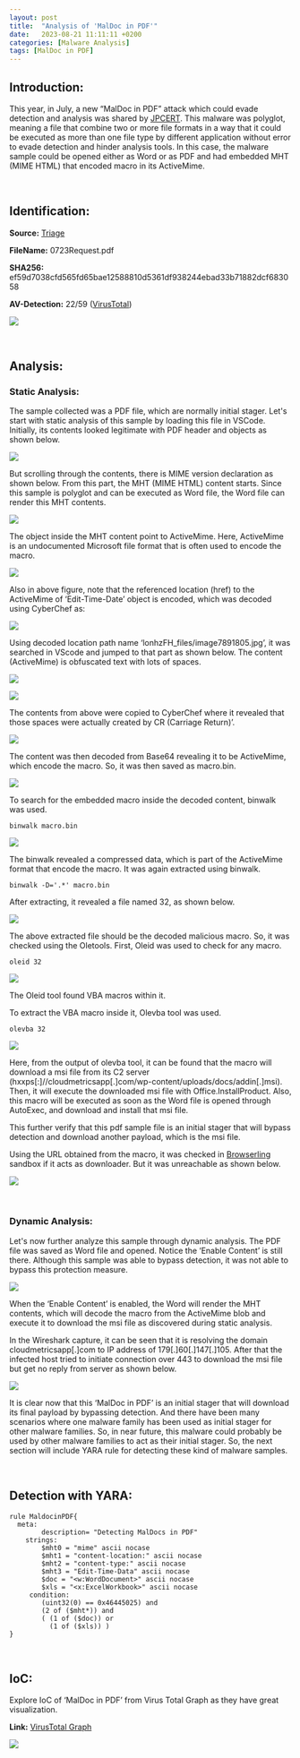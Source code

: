 ```yaml
---
layout:	post
title:  "Analysis of 'MalDoc in PDF'"
date:   2023-08-21 11:11:11 +0200
categories: [Malware Analysis]
tags: [MalDoc in PDF]
---
```


## Introduction:

This year, in July, a new “MalDoc in PDF” attack which could evade detection and analysis was shared by  [JPCERT](https://www.bleepingcomputer.com/news/security/maldoc-in-pdfs-hiding-malicious-word-docs-in-pdf-files/#:~:text=Japan%27s%20computer%20emergency%20response%20team%20%28JPCERT%29%20is%20sharing,open%20it%20as%20a%20regular%20Word%20document%20%28.doc%29.). This malware was polyglot, meaning a file that combine two or more file formats in a way that it could be executed as more than one file type by different application without error to evade detection and hinder analysis tools. In this case, the malware sample could be opened either as Word or as PDF and had embedded MHT (MIME HTML) that encoded macro in its ActiveMime.

<br>

## Identification:

**Source:**  [Triage](https://tria.ge/230829-clz17ahd83)

**FileName:**  0723Request.pdf

**SHA256:**  ef59d7038cfd565fd65bae12588810d5361df938244ebad33b71882dcf683058

**AV-Detection:**  22/59 ([VirusTotal](https://www.virustotal.com/gui/file/ef59d7038cfd565fd65bae12588810d5361df938244ebad33b71882dcf683058))

![](https://miro.medium.com/v2/resize:fit:700/1*PEyslpp2OfHfVsPRDMIHuw.png)

<br>

## Analysis:

### **Static Analysis:**

The sample collected was a PDF file, which are normally initial stager. Let's start with static analysis of this sample by loading this file in VSCode. Initially, its contents looked legitimate with PDF header and objects as shown below.

![](https://miro.medium.com/v2/resize:fit:700/1*jipSdIw8eQwFepoLd4pEdA.png)

But scrolling through the contents, there is MIME version declaration as shown below. From this part, the MHT (MIME HTML) content starts. Since this sample is polyglot and can be executed as Word file, the Word file can render this MHT contents.

![](https://miro.medium.com/v2/resize:fit:700/1*emYwCRrjZ_avUe_zFI2HLA.png)

The <link rel=’Edit-Time-Date’> object inside the MHT content point to ActiveMime. Here, ActiveMime is an undocumented Microsoft file format that is often used to encode the macro.

![](https://miro.medium.com/v2/resize:fit:700/1*jqqtgwxmlE_hw_L8AFCScw.png)

Also in above figure, note that the referenced location (href) to the ActiveMime of ‘Edit-Time-Date’ object is encoded, which was decoded using CyberChef as:

![](https://miro.medium.com/v2/resize:fit:700/1*tb21jSsPNlAv2qKQjhJ3ZQ.png)

Using decoded location path name ‘lonhzFH_files/image7891805.jpg’, it was searched in VScode and jumped to that part as shown below. The content (ActiveMime) is obfuscated text with lots of spaces.

![](https://miro.medium.com/v2/resize:fit:700/1*JTdYgkEriPdNiHttQLKEYQ.png)

![](https://miro.medium.com/v2/resize:fit:700/1*IvXuRexvQli5wNPUdMrfRw.png)

The contents from above were copied to CyberChef where it revealed that those spaces were actually created by CR (Carriage Return)’.

![](https://miro.medium.com/v2/resize:fit:700/1*vdDtzGYfyGH1-NHrmf1AyA.png)

The content was then decoded from Base64 revealing it to be ActiveMime, which encode the macro. So, it was then saved as macro.bin.

![](https://miro.medium.com/v2/resize:fit:700/1*X7ByHMYU3MjkRsDDUvjfvQ.png)

To search for the embedded macro inside the decoded content, binwalk was used.

    binwalk macro.bin

![](https://miro.medium.com/v2/resize:fit:700/1*mUcophOlKOn-oQyPOaG-Qg.png)

The binwalk revealed a compressed data, which is part of the ActiveMime format that encode the macro. It was again extracted using binwalk.

    binwalk -D='.*' macro.bin

After extracting, it revealed a file named 32, as shown below.

![](https://miro.medium.com/v2/resize:fit:646/1*bYVI72MsN-93DJGqJqOZAQ.png)

The above extracted file should be the decoded malicious macro. So, it was checked using the Oletools. First, Oleid was used to check for any macro.

    oleid 32

![](https://miro.medium.com/v2/resize:fit:700/1*quyfon1TH05vxcsGLyWdXQ.png)

The Oleid tool found VBA macros within it.

To extract the VBA macro inside it, Olevba tool was used.

    olevba 32

![](https://miro.medium.com/v2/resize:fit:700/1*nqx4tuLwHwGoU3C4vJmkEA.png)

Here, from the output of olevba tool, it can be found that the macro will download a msi file from its C2 server (hxxps[:]//cloudmetricsapp[.]com/wp-content/uploads/docs/addin[.]msi). Then, it will execute the downloaded msi file with Office.InstallProduct. Also, this macro will be executed as soon as the Word file is opened through AutoExec, and download and install that msi file.

This further verify that this pdf sample file is an initial stager that will bypass detection and download another payload, which is the msi file.

Using the URL obtained from the macro, it was checked in  [Browserling](https://www.browserling.com/)  sandbox if it acts as downloader. But it was unreachable as shown below.

![](https://miro.medium.com/v2/resize:fit:700/1*i6oObcCBDoxAAuz0cOLj9A.png)

<br>

### **Dynamic Analysis:**

Let's now further analyze this sample through dynamic analysis. The PDF file was saved as Word file and opened. Notice the ‘Enable Content’ is still there. Although this sample was able to bypass detection, it was not able to bypass this protection measure.

![](https://miro.medium.com/v2/resize:fit:700/1*KOFqfeJztMVT1L_Gq1ikiw.png)

When the ‘Enable Content’ is enabled, the Word will render the MHT contents, which will decode the macro from the ActiveMime blob and execute it to download the msi file as discovered during static analysis.

In the Wireshark capture, it can be seen that it is resolving the domain cloudmetricsapp[.]com to IP address of 179[.]60[.]147[.]105. After that the infected host tried to initiate connection over 443 to download the msi file but get no reply from server as shown below.

![](https://miro.medium.com/v2/resize:fit:700/1*UAHxPE7WR2vhdh8ecTWu-Q.png)

It is clear now that this ‘MalDoc in PDF’ is an initial stager that will download its final payload by bypassing detection. And there have been many scenarios where one malware family has been used as initial stager for other malware families. So, in near future, this malware could probably be used by other malware families to act as their initial stager. So, the next section will include YARA rule for detecting these kind of malware samples.

<br>

## Detection with YARA:

    rule MaldocinPDF{  
      meta:  
            description= "Detecting MalDocs in PDF"  
        strings:  
            $mht0 = "mime" ascii nocase  
            $mht1 = "content-location:" ascii nocase  
            $mht2 = "content-type:" ascii nocase  
            $mht3 = "Edit-Time-Data" ascii nocase  
            $doc = "<w:WordDocument>" ascii nocase  
            $xls = "<x:ExcelWorkbook>" ascii nocase  
         condition:  
            (uint32(0) == 0x46445025) and  
            (2 of ($mht*)) and   
            ( (1 of ($doc)) or   
              (1 of ($xls)) )  
    }

<br>

## IoC:

Explore IoC of ‘MalDoc in PDF’ from Virus Total Graph as they have great visualization.

**Link:**  [VirusTotal Graph](https://www.virustotal.com/graph/gf02630da298546129218c8f0577ea4a751c3137cfcb54c56b785a69b33d5372f)

![](https://miro.medium.com/v2/resize:fit:700/1*o9OgwHTT2Y5wp00yn_Zhgg.png)
